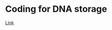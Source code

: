 # Coding for DNA storage
[Link](https://github.com/shubhamchandak94/dna_storage/blob/master/dna-storage-report_6_15_18.pdf)  
